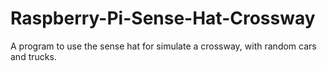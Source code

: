 # Raspberry-Pi-Sense-Hat-Crossway
A program to use the sense hat for simulate a crossway, with random cars and trucks.
